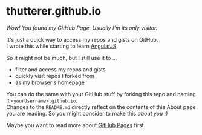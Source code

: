 # thutterer.github.io

_Wow! You found my GitHub Page. Usually I'm its only visitor._

It's just a quick way to access my repos and gists on GitHub.   
I wrote this while starting to learn [AngularJS](https://www.angularjs.org/).

So it might not be much, but I still use it to ...
- filter and access my repos and gists
- quickly visit repos I forked from
- as my browser's homepage

You can do the same with your GitHub stuff by forking this repo and naming it `<yourUsername>.github.io`.   
Changes to the `README.md` directly reflect on the contents of this About page you are reading.
So you might consider to make this _about you :)_

Maybe you want to read more about [GitHub Pages](https://pages.github.com/) first.
